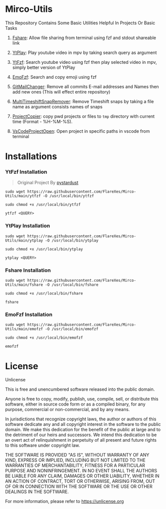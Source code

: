 # Mirco-Utils
This Repository Contains Some Basic Utilities Helpful In Projects Or Basic Tasks

1. [Fshare](https://github.com/FlareXes/Mirco-Utils/blob/main/fshare): Allow file sharing from terminal using fzf and stdout shareable link

2. [YtPlay](https://github.com/FireFlareDb/Mirco-Utils/blob/main/ytplay): Play youtube video in mpv by taking search query as argument
   
3. [YtFzf](https://github.com/FireFlareDb/Mirco-Utils/blob/main/ytfzf): Search youtube video using fzf then play selected video in mpv, simply better version of YtPlay

4. [EmoFzf](https://github.com/FireFlareDb/Mirco-Utils/blob/main/emofzf): Search and copy emoji using fzf

5. [GitMailChanger](https://github.com/FireFlareDb/Mirco-Utils/blob/main/gitMailChanger): Remove all commits E-mail addresses and Names then add new ones (This will effect entire repository)

6. [MultiTimeshiftSnapRemover](https://github.com/FireFlareDb/Mirco-Utils/blob/main/multiTimeshiftSnapRemover): Remove Timeshift snaps by taking a file name as argument consists names of snaps

7. [ProjectCopier](https://github.com/FireFlareDb/Mirco-Utils/blob/main/projectCopier): copy pwd projects or files to `tmp` directory with current time (Format - %H-%M-%S).

8. [VsCodeProjectOpen](https://github.com/FireFlareDb/Mirco-Utils/blob/main/vsCodeProjectOpen): Open project in specific paths in vscode from terminal

# Installations

### YtFzf Installation
> Original Project By [pystardust](https://github.com/pystardust/ytfzf)
```
sudo wget https://raw.githubusercontent.com/FlareXes/Mirco-Utils/main/ytfzf -O /usr/local/bin/ytfzf

sudo chmod +x /usr/local/bin/ytfzf

ytfzf <QUERY>
```

### YtPlay Installation
```
sudo wget https://raw.githubusercontent.com/FlareXes/Mirco-Utils/main/ytplay -O /usr/local/bin/ytplay

sudo chmod +x /usr/local/bin/ytplay

ytplay <QUERY>
```
### Fshare Installation
```
sudo wget https://raw.githubusercontent.com/FlareXes/Mirco-Utils/main/fshare -O /usr/local/bin/fshare

sudo chmod +x /usr/local/bin/fshare

fshare
```

### EmoFzf Installation
```
sudo wget https://raw.githubusercontent.com/FlareXes/Mirco-Utils/main/emofzf -O /usr/local/bin/emofzf

sudo chmod +x /usr/local/bin/emofzf

emofzf
```

# License
Unlicense

This is free and unencumbered software released into the public domain.

Anyone is free to copy, modify, publish, use, compile, sell, or
distribute this software, either in source code form or as a compiled
binary, for any purpose, commercial or non-commercial, and by any
means.

In jurisdictions that recognize copyright laws, the author or authors
of this software dedicate any and all copyright interest in the
software to the public domain. We make this dedication for the benefit
of the public at large and to the detriment of our heirs and
successors. We intend this dedication to be an overt act of
relinquishment in perpetuity of all present and future rights to this
software under copyright law.

THE SOFTWARE IS PROVIDED "AS IS", WITHOUT WARRANTY OF ANY KIND,
EXPRESS OR IMPLIED, INCLUDING BUT NOT LIMITED TO THE WARRANTIES OF
MERCHANTABILITY, FITNESS FOR A PARTICULAR PURPOSE AND NONINFRINGEMENT.
IN NO EVENT SHALL THE AUTHORS BE LIABLE FOR ANY CLAIM, DAMAGES OR
OTHER LIABILITY, WHETHER IN AN ACTION OF CONTRACT, TORT OR OTHERWISE,
ARISING FROM, OUT OF OR IN CONNECTION WITH THE SOFTWARE OR THE USE OR
OTHER DEALINGS IN THE SOFTWARE.

For more information, please refer to <https://unlicense.org>
